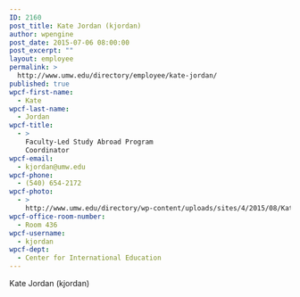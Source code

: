 ```yaml
---
ID: 2160
post_title: Kate Jordan (kjordan)
author: wpengine
post_date: 2015-07-06 08:00:00
post_excerpt: ""
layout: employee
permalink: >
  http://www.umw.edu/directory/employee/kate-jordan/
published: true
wpcf-first-name:
  - Kate
wpcf-last-name:
  - Jordan
wpcf-title:
  - >
    Faculty-Led Study Abroad Program
    Coordinator
wpcf-email:
  - kjordan@umw.edu
wpcf-phone:
  - (540) 654-2172
wpcf-photo:
  - >
    http://www.umw.edu/directory/wp-content/uploads/sites/4/2015/08/Kate.jpg
wpcf-office-room-number:
  - Room 436
wpcf-username:
  - kjordan
wpcf-dept:
  - Center for International Education
---
```

Kate Jordan (kjordan)